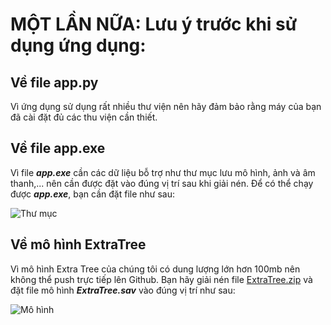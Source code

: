 # MỘT LẦN NỮA: Lưu ý trước khi sử dụng ứng dụng:
## Về file app.py
Vì ứng dụng sử dụng rất nhiều thư viện nên hãy đảm bảo rằng máy của bạn đã cài đặt đủ các thu viện cần thiết.
## Về file app.exe 
Vì file **_app.exe_** cần các dữ liệu bỗ trợ như thư mục lưu mô hình, ảnh và âm thanh,... nên cần được đặt vào đúng vị trí sau khi giải nén.
Để có thể chạy được **_app.exe_**, bạn cần đặt file như sau:

![Thư mục](https://i.ibb.co/ZmJXMtS/image.png)
## Về mô hình ExtraTree
Vì mô hình Extra Tree của chúng tôi có dung lượng lớn hơn 100mb nên không thể push trực tiếp lên Github. Bạn hãy giải nén file [ExtraTree.zip](https://github.com/dnhuphatpy06/Project2/blob/main/App/model/ExtraTree.zip) và đặt file mô hình **_ExtraTree.sav_** vào đúng vị trí như sau:

![Mô hình](https://i.ibb.co/yf9nC7H/image.png)